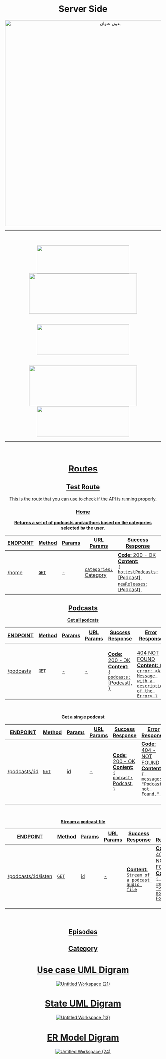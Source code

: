 
<div align="center">
  <h1>Server Side</h1>
<img width="664" alt="بدون عنوان" src="https://user-images.githubusercontent.com/92258765/146672418-e09151da-cf5b-4397-975e-aa39246cdf74.png">
  </div>
  
  <hr>
  
<div align="center">
	<div>
    
<br>
<br>  
    
<a href="https://nodejs.org/en/">
			<div>
				<img src="https://user-images.githubusercontent.com/92258765/146671698-9bf728b3-4fae-4a0e-9e93-f1e0ad3d1741.png"width="300" height="90>
			</div>                                                                                                                                       
<br>                                                                                                                                            
<br>  
<br>                                                                                                                                            
                                                                                                                                            
<a href="https://www.postman.com/company/press-media/">
			<div>
				<img src="https://user-images.githubusercontent.com/92258765/146672033-a1326f94-42af-4f0f-b60f-0789adb6f738.png"width="350" height="130">
			</div>                                                                                                                                      
<br>
<br>
                                                                                                                                                
                                                                                                                                            
                                                                                                                                            
                                                                                                                                            
  <a href="https://docs.mongodb.com/drivers/node/current/">
			<div>
				<img src="https://user-images.githubusercontent.com/92258765/146671505-412c86b5-eaaa-40ca-b06d-30a188a4fc0c.png"width="300" height="100">
			</div>
    
  <br>
  <br>                                                                                                                                              
                                                                                                                                                
                                                                                                                                                
 <a href="https://www.postman.com/company/press-media/">
			<div>
				<img src="https://user-images.githubusercontent.com/92258765/146671646-e7a650f6-179e-4650-bbd8-4925188de8db.png"width="350" height="130">
			</div>
   
 <a href="https://www.postman.com/company/press-media/">
			<div>
				<img src="https://gotcharecruitment.co.uk/wp-content/uploads/2017/03/Trello-logo-blue.svg_.png"width="300" height="100">
			</div>


  </div> </div>  
                                                                                                                                             
   <hr> 
    
  <br>
                                                                                                                               
# Routes

## Test Route
This is the route that you can use to check if the API is running properly.                                                                                                        
                                                                                                                               
### Home

 **Returns a set of of podcasts and authors based on the categories selected by the user.**



| ENDPOINT | Method | Params | URL Params                          | Success Response                                                                                                                                                                               | Error Response                                                                                                         |
| -------- | ------ | ------ | ----------------------------------- | ---------------------------------------------------------------------------------------------------------------------------------------------------------------------------------------------- | ---------------------------------------------------------------------------------------------------------------------- |
| /home    | `GET`  | -      | `categories:` [Category](#category) | **Code:** 200 - OK<br />**Content:** <br />`{`<br /> `hottestPodcasts:` [[Podcast](#podcast)],<br />`newReleases`: [[Podcast](#podcast)],<br />| <br />**Content:** `{ error: <A Message with a description of the Error> }` |


                                                                                                                               
                                                                                                                               
                                                                                                                               
                                                                                                                               
                                                                                                                               
                                                                                                                               
                                                                                                                               
## Podcasts

**Get all podcats**


| ENDPOINT  | Method | Params | URL Params | Success Response                                                                                 | Error Response                                                                                                         |
| --------- | ------ | ------ | ---------- | ------------------------------------------------------------------------------------------------ | ---------------------------------------------------------------------------------------------------------------------- |
| /podcasts | `GET`  | -      | -          | **Code:** 200 - OK<br />**Content:** <br />`{`<br /> `podcasts:` [[Podcast](#podcast)],<br />`}` | <br /> 404 NOT FOUND <br> **Content:** `{ error: <A Message with a description of the Error> }` |

<br />

**Get a single podcast**



| ENDPOINT      | Method | Params | URL Params | Success Response                                                                              | Error Response                                                                                                                                                                                                            |
| ------------- | ------ | ------ | ---------- | --------------------------------------------------------------------------------------------- | ------------------------------------------------------------------------------------------------------------------------------------------------------------------------------------------------------------------------- |
| /podcasts/:id | `GET`  | id     | -          | **Code:** 200 - OK<br />**Content:** <br />`{`<br /> `podcast:` [Podcast](#podcast),<br />`}` | **Code:** 404 - NOT FOUND<br />**Content:** `{ message: "Podcast not Found." }`<br /><br />

<br />

 **Stream a podcast file**



| ENDPOINT             | Method | Params | URL Params | Success Response                                                                         | Error Response                                                                                                                                                                                                            |
| -------------------- | ------ | ------ | ---------- | ---------------------------------------------------------------------------------------- | ------------------------------------------------------------------------------------------------------------------------------------------------------------------------------------------------------------------------- |
| /podcasts/:id/listen | `GET`  | id     | -          | <br />**Content:** <br />`Stream of a podcast audio file` | **Code:** 404 - NOT FOUND<br />**Content:** `{ message: "Podcast not Found." }`<br /><br />

<br />
                                                                                                         
                                                                                                                               
## Episodes
## Category
## 
                                                                                                                               
                                                                                                                               
                                                                                                                               
<div align="center">
  <h1> Use case UML Digram</h1>
  </div>


![Untitled Workspace (21)](https://user-images.githubusercontent.com/92258765/146610610-86959abe-2bc8-4026-bca7-e57719899d60.jpg)



<div align="center">
  <h1> State UML Digram </h1>
  </div>
  
![Untitled Workspace (13)](https://user-images.githubusercontent.com/92258765/146556069-05fdd93c-3891-4c74-b105-04a64947a65a.jpg)


<div align="center">
  <h1> ER Model Digram</h1>
  </div>
  
![Untitled Workspace (24)](https://user-images.githubusercontent.com/92258765/146653859-5c2e3aa4-9c39-4393-b1e0-b48737c1d007.jpg)
